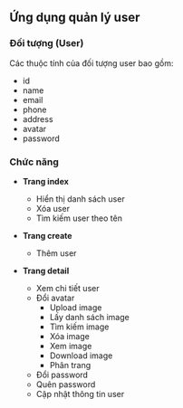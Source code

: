 ## Ứng dụng quản lý user

### Đối tượng (User)

Các thuộc tính của đối tượng user bao gồm:
- id
- name
- email
- phone
- address
- avatar
- password

### Chức năng

- **Trang index**
    - Hiển thị danh sách user
    - Xóa user
    - Tìm kiếm user theo tên

- **Trang create**
    - Thêm user

- **Trang detail**
    - Xem chi tiết user
    - Đổi avatar
        - Upload image
        - Lấy danh sách image
        - Tìm kiếm image
        - Xóa image
        - Xem image
        - Download image
        - Phân trang
    - Đổi password
    - Quên password
    - Cập nhật thông tin user
